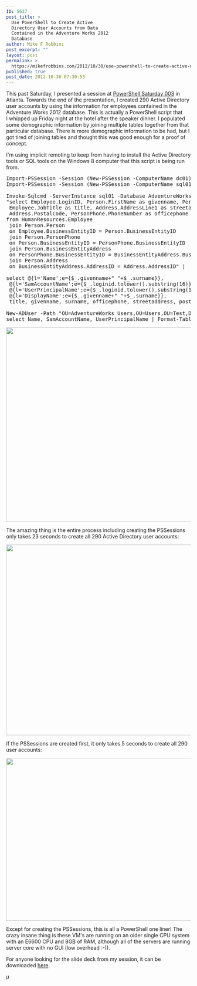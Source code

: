 ```yaml
---
ID: 5637
post_title: >
  Use PowerShell to Create Active
  Directory User Accounts from Data
  Contained in the Adventure Works 2012
  Database
author: Mike F Robbins
post_excerpt: ""
layout: post
permalink: >
  https://mikefrobbins.com/2012/10/30/use-powershell-to-create-active-directory-user-accounts-from-data-contained-in-the-adventure-works-2012-database/
published: true
post_date: 2012-10-30 07:30:53
---
```

This past Saturday, I presented a session at <a href="http://powershellsaturday.com/003/" target="_blank">PowerShell Saturday 003</a> in Atlanta. Towards the end of the presentation, I created 290 Active Directory user accounts by using the information for employees contained in the Adventure Works 2012 database. This is actually a PowerShell script that I whipped up Friday night at the hotel after the speaker dinner. I populated some demographic information by joining multiple tables together from that particular database. There is more demographic information to be had, but I got tired of joining tables and thought this was good enough for a proof of concept.

I'm using implicit remoting to keep from having to install the Active Directory tools or SQL tools on the Windows 8 computer that this script is being run from.
<pre class="lang:ps decode:true">Import-PSSession -Session (New-PSSession -ComputerName dc01) -Module ActiveDirectory
Import-PSSession -Session (New-PSSession -ComputerName sql01) -Module SQLPS

Invoke-Sqlcmd -ServerInstance sql01 -Database AdventureWorks2012 -Query `
"select Employee.LoginID, Person.FirstName as givenname, Person.LastName as surname,
 Employee.JobTitle as title, Address.AddressLine1 as streetaddress, Address.City,
 Address.PostalCode, PersonPhone.PhoneNumber as officephone
from HumanResources.Employee
 join Person.Person
 on Employee.BusinessEntityID = Person.BusinessEntityID
 join Person.PersonPhone
 on Person.BusinessEntityID = PersonPhone.BusinessEntityID
 join Person.BusinessEntityAddress
 on PersonPhone.BusinessEntityID = BusinessEntityAddress.BusinessEntityID
 join Person.Address
 on BusinessEntityAddress.AddressID = Address.AddressID" |

select @{l='Name';e={$_.givenname+" "+$_.surname}},
 @{l='SamAccountName';e={$_.loginid.tolower().substring(16)}},
 @{l='UserPrincipalName';e={$_.loginid.tolower().substring(16)+"@mikefrobbins.com"}},
 @{l='DisplayName';e={$_.givenname+" "+$_.surname}},
 title, givenname, surname, officephone, streetaddress, postalcode, city |

New-ADUser -Path "OU=AdventureWorks Users,OU=Users,OU=Test,DC=mikefrobbins,DC=com" -PassThru |
select Name, SamAccountName, UserPrincipalName | Format-Table -AutoSize</pre>
<a href="http://mikefrobbins.com/wp-content/uploads/2012/10/create-aw-users1.png"><img class="alignnone size-full wp-image-5638" title="create-aw-users1" alt="" src="http://mikefrobbins.com/wp-content/uploads/2012/10/create-aw-users1.png" width="640" height="531" /></a>

The amazing thing is the entire process including creating the PSSessions only takes 23 seconds to create all 290 Active Directory user accounts:

<a href="http://mikefrobbins.com/wp-content/uploads/2012/10/create-aw-users2.png"><img class="alignnone size-full wp-image-5643" title="create-aw-users2" alt="" src="http://mikefrobbins.com/wp-content/uploads/2012/10/create-aw-users2.png" width="640" height="520" /></a>

If the PSSessions are created first, it only takes 5 seconds to create all 290 user accounts:

<a href="http://mikefrobbins.com/wp-content/uploads/2012/10/create-aw-users3.png"><img class="alignnone size-full wp-image-5644" title="create-aw-users3" alt="" src="http://mikefrobbins.com/wp-content/uploads/2012/10/create-aw-users3.png" width="640" height="444" /></a>

Except for creating the PSSessions, this is all a PowerShell one liner! The crazy insane thing is these VM's are running on an older single CPU system with an E6600 CPU and 8GB of RAM, although all of the servers are running server core with no GUI (low overhead :-)).

For anyone looking for the slide deck from my session, it can be downloaded <a href="http://powershellsaturday.com/003/presentation/powershell-fundamentals-for-beginners/" target="_blank">here</a>.

µ